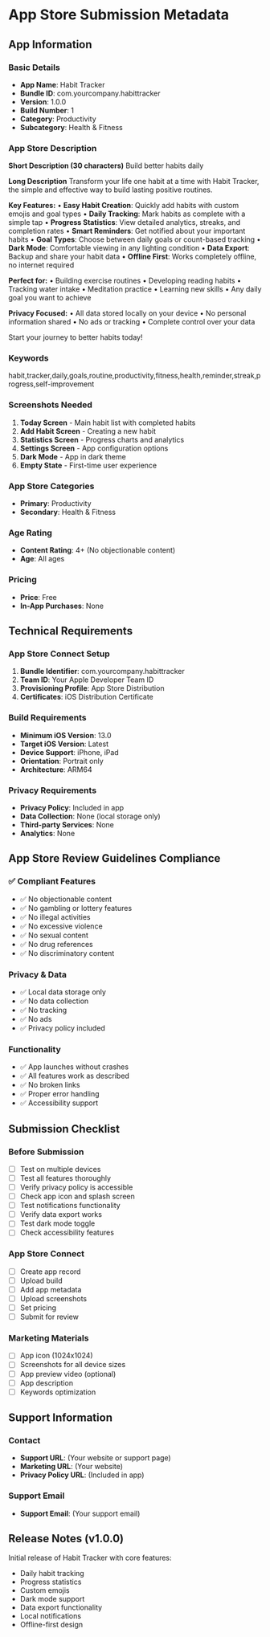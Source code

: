 # App Store Submission Metadata

## App Information

### Basic Details

- **App Name**: Habit Tracker
- **Bundle ID**: com.yourcompany.habittracker
- **Version**: 1.0.0
- **Build Number**: 1
- **Category**: Productivity
- **Subcategory**: Health & Fitness

### App Store Description

**Short Description (30 characters)**
Build better habits daily

**Long Description**
Transform your life one habit at a time with Habit Tracker, the simple and effective way to build lasting positive routines.

**Key Features:**
• **Easy Habit Creation**: Quickly add habits with custom emojis and goal types
• **Daily Tracking**: Mark habits as complete with a simple tap
• **Progress Statistics**: View detailed analytics, streaks, and completion rates
• **Smart Reminders**: Get notified about your important habits
• **Goal Types**: Choose between daily goals or count-based tracking
• **Dark Mode**: Comfortable viewing in any lighting condition
• **Data Export**: Backup and share your habit data
• **Offline First**: Works completely offline, no internet required

**Perfect for:**
• Building exercise routines
• Developing reading habits
• Tracking water intake
• Meditation practice
• Learning new skills
• Any daily goal you want to achieve

**Privacy Focused:**
• All data stored locally on your device
• No personal information shared
• No ads or tracking
• Complete control over your data

Start your journey to better habits today!

### Keywords

habit,tracker,daily,goals,routine,productivity,fitness,health,reminder,streak,progress,self-improvement

### Screenshots Needed

1. **Today Screen** - Main habit list with completed habits
2. **Add Habit Screen** - Creating a new habit
3. **Statistics Screen** - Progress charts and analytics
4. **Settings Screen** - App configuration options
5. **Dark Mode** - App in dark theme
6. **Empty State** - First-time user experience

### App Store Categories

- **Primary**: Productivity
- **Secondary**: Health & Fitness

### Age Rating

- **Content Rating**: 4+ (No objectionable content)
- **Age**: All ages

### Pricing

- **Price**: Free
- **In-App Purchases**: None

## Technical Requirements

### App Store Connect Setup

1. **Bundle Identifier**: com.yourcompany.habittracker
2. **Team ID**: Your Apple Developer Team ID
3. **Provisioning Profile**: App Store Distribution
4. **Certificates**: iOS Distribution Certificate

### Build Requirements

- **Minimum iOS Version**: 13.0
- **Target iOS Version**: Latest
- **Device Support**: iPhone, iPad
- **Orientation**: Portrait only
- **Architecture**: ARM64

### Privacy Requirements

- **Privacy Policy**: Included in app
- **Data Collection**: None (local storage only)
- **Third-party Services**: None
- **Analytics**: None

## App Store Review Guidelines Compliance

### ✅ Compliant Features

- ✅ No objectionable content
- ✅ No gambling or lottery features
- ✅ No illegal activities
- ✅ No excessive violence
- ✅ No sexual content
- ✅ No drug references
- ✅ No discriminatory content

### Privacy & Data

- ✅ Local data storage only
- ✅ No data collection
- ✅ No tracking
- ✅ No ads
- ✅ Privacy policy included

### Functionality

- ✅ App launches without crashes
- ✅ All features work as described
- ✅ No broken links
- ✅ Proper error handling
- ✅ Accessibility support

## Submission Checklist

### Before Submission

- [ ] Test on multiple devices
- [ ] Test all features thoroughly
- [ ] Verify privacy policy is accessible
- [ ] Check app icon and splash screen
- [ ] Test notifications functionality
- [ ] Verify data export works
- [ ] Test dark mode toggle
- [ ] Check accessibility features

### App Store Connect

- [ ] Create app record
- [ ] Upload build
- [ ] Add app metadata
- [ ] Upload screenshots
- [ ] Set pricing
- [ ] Submit for review

### Marketing Materials

- [ ] App icon (1024x1024)
- [ ] Screenshots for all device sizes
- [ ] App preview video (optional)
- [ ] App description
- [ ] Keywords optimization

## Support Information

### Contact

- **Support URL**: (Your website or support page)
- **Marketing URL**: (Your website)
- **Privacy Policy URL**: (Included in app)

### Support Email

- **Support Email**: (Your support email)

## Release Notes (v1.0.0)

Initial release of Habit Tracker with core features:

- Daily habit tracking
- Progress statistics
- Custom emojis
- Dark mode support
- Data export functionality
- Local notifications
- Offline-first design
